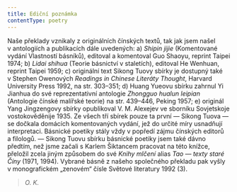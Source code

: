 ```yaml
---
title: Ediční poznámka
contentType: poetry
---
```


<section>

Naše překlady vznikaly z originálních čínských textů, tak jak jsem našel v antologiích a publikacích dále uvedených: a) _Shipin_ _jijie_ (Komentované vydání Vlastností básníků), editoval a komentoval Guo Shaoyu, reprint Taipei 1974; b) _Lidai_ _shihua_ (Teorie básnictví v staletích), editoval He Wenhuan, reprint Taipei 1959; c) originální text Sikong Tuovy sbírky je dostupný také v Stephen Owenových _Readings_ _in_ _Chinese_ _Literáty_ _Thought_, Harvard University Press 1992, na str. 303–351; d) Huang Yueovu sbírku zahrnul Yi Jianhua do své reprezentativní antologie _Zhongguo_ _hualun_ _leipian_ (Antologie čínské malířské teorie) na str. 439–446, Peking 1957; e) originál Yang Jingzengovy sbírky opublikoval V. M. Alexejev ve sborníku Sovjetskoje vostokověděnije 1935. Ze všech tří sbírek pouze ta první — Sikong Tuova — se dočkala domácích komentovaných vydání, jež do určité míry usnadňují interpretaci. Básnické poetiky stály vždy v popředí zájmu čínských editorů a filologů. — Sikong Tuovu sbírku básnické poetiky jsem také dávno předtím, než jsme začali s Karlem Šiktancem pracovat na této knížce, přeložil zcela jiným způsobem do své _Knihy_ _mlčení_ alias _Tao_ — _texty_ _staré_ _Číny_ (1971, 1994). Vybrané básně z našeho společného překladu pak vyšly v monografickém „zenovém“ čísle Světové literatury 1992 (3).

> _O. K._

</section>

